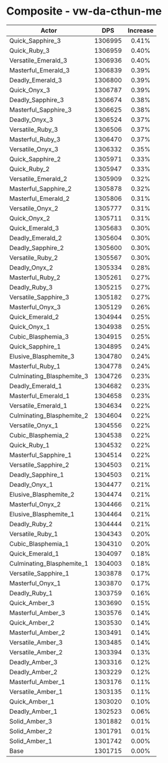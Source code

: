 # Composite - vw-da-cthun-me
| Actor | DPS | Increase |
|---|:---:|:---:|
|Quick_Sapphire_3|1306995|0.41%|
|Quick_Ruby_3|1306959|0.40%|
|Versatile_Emerald_3|1306936|0.40%|
|Masterful_Emerald_3|1306839|0.39%|
|Deadly_Emerald_3|1306800|0.39%|
|Quick_Onyx_3|1306787|0.39%|
|Deadly_Sapphire_3|1306674|0.38%|
|Masterful_Sapphire_3|1306625|0.38%|
|Deadly_Onyx_3|1306524|0.37%|
|Versatile_Ruby_3|1306506|0.37%|
|Masterful_Ruby_3|1306470|0.37%|
|Versatile_Onyx_3|1306332|0.35%|
|Quick_Sapphire_2|1305971|0.33%|
|Quick_Ruby_2|1305947|0.33%|
|Versatile_Emerald_2|1305909|0.32%|
|Masterful_Sapphire_2|1305878|0.32%|
|Masterful_Emerald_2|1305806|0.31%|
|Versatile_Onyx_2|1305777|0.31%|
|Quick_Onyx_2|1305711|0.31%|
|Quick_Emerald_3|1305683|0.30%|
|Deadly_Emerald_2|1305604|0.30%|
|Deadly_Sapphire_2|1305600|0.30%|
|Versatile_Ruby_2|1305567|0.30%|
|Deadly_Onyx_2|1305334|0.28%|
|Masterful_Ruby_2|1305261|0.27%|
|Deadly_Ruby_3|1305215|0.27%|
|Versatile_Sapphire_3|1305182|0.27%|
|Masterful_Onyx_3|1305129|0.26%|
|Quick_Emerald_2|1304944|0.25%|
|Quick_Onyx_1|1304938|0.25%|
|Cubic_Blasphemia_3|1304915|0.25%|
|Quick_Sapphire_1|1304895|0.24%|
|Elusive_Blasphemite_3|1304780|0.24%|
|Masterful_Ruby_1|1304778|0.24%|
|Culminating_Blasphemite_3|1304726|0.23%|
|Deadly_Emerald_1|1304682|0.23%|
|Masterful_Emerald_1|1304658|0.23%|
|Versatile_Emerald_1|1304634|0.22%|
|Culminating_Blasphemite_2|1304604|0.22%|
|Versatile_Onyx_1|1304556|0.22%|
|Cubic_Blasphemia_2|1304538|0.22%|
|Quick_Ruby_1|1304532|0.22%|
|Masterful_Sapphire_1|1304514|0.22%|
|Versatile_Sapphire_2|1304503|0.21%|
|Deadly_Sapphire_1|1304503|0.21%|
|Deadly_Onyx_1|1304477|0.21%|
|Elusive_Blasphemite_2|1304474|0.21%|
|Masterful_Onyx_2|1304466|0.21%|
|Elusive_Blasphemite_1|1304464|0.21%|
|Deadly_Ruby_2|1304444|0.21%|
|Versatile_Ruby_1|1304343|0.20%|
|Cubic_Blasphemia_1|1304310|0.20%|
|Quick_Emerald_1|1304097|0.18%|
|Culminating_Blasphemite_1|1304003|0.18%|
|Versatile_Sapphire_1|1303878|0.17%|
|Masterful_Onyx_1|1303870|0.17%|
|Deadly_Ruby_1|1303759|0.16%|
|Quick_Amber_3|1303690|0.15%|
|Masterful_Amber_3|1303576|0.14%|
|Quick_Amber_2|1303530|0.14%|
|Masterful_Amber_2|1303491|0.14%|
|Versatile_Amber_3|1303485|0.14%|
|Versatile_Amber_2|1303394|0.13%|
|Deadly_Amber_3|1303316|0.12%|
|Deadly_Amber_2|1303229|0.12%|
|Masterful_Amber_1|1303176|0.11%|
|Versatile_Amber_1|1303135|0.11%|
|Quick_Amber_1|1303020|0.10%|
|Deadly_Amber_1|1302523|0.06%|
|Solid_Amber_3|1301882|0.01%|
|Solid_Amber_2|1301791|0.01%|
|Solid_Amber_1|1301742|0.00%|
|Base|1301715|0.00%|
